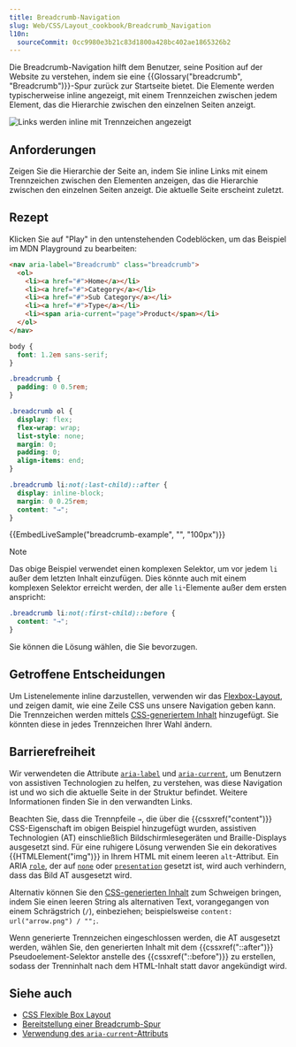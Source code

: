 ```yaml
---
title: Breadcrumb-Navigation
slug: Web/CSS/Layout_cookbook/Breadcrumb_Navigation
l10n:
  sourceCommit: 0cc9980e3b21c83d1800a428bc402ae1865326b2
---
```


Die Breadcrumb-Navigation hilft dem Benutzer, seine Position auf der Website zu verstehen, indem sie eine {{Glossary("breadcrumb", "Breadcrumb")}}-Spur zurück zur Startseite bietet. Die Elemente werden typischerweise inline angezeigt, mit einem Trennzeichen zwischen jedem Element, das die Hierarchie zwischen den einzelnen Seiten anzeigt.

![Links werden inline mit Trennzeichen angezeigt](breadcrumb-navigation.png)

## Anforderungen

Zeigen Sie die Hierarchie der Seite an, indem Sie inline Links mit einem Trennzeichen zwischen den Elementen anzeigen, das die Hierarchie zwischen den einzelnen Seiten anzeigt. Die aktuelle Seite erscheint zuletzt.

## Rezept

Klicken Sie auf "Play" in den untenstehenden Codeblöcken, um das Beispiel im MDN Playground zu bearbeiten:

```html live-sample___breadcrumb-example
<nav aria-label="Breadcrumb" class="breadcrumb">
  <ol>
    <li><a href="#">Home</a></li>
    <li><a href="#">Category</a></li>
    <li><a href="#">Sub Category</a></li>
    <li><a href="#">Type</a></li>
    <li><span aria-current="page">Product</span></li>
  </ol>
</nav>
```

```css live-sample___breadcrumb-example
body {
  font: 1.2em sans-serif;
}

.breadcrumb {
  padding: 0 0.5rem;
}

.breadcrumb ol {
  display: flex;
  flex-wrap: wrap;
  list-style: none;
  margin: 0;
  padding: 0;
  align-items: end;
}

.breadcrumb li:not(:last-child)::after {
  display: inline-block;
  margin: 0 0.25rem;
  content: "→";
}
```

{{EmbedLiveSample("breadcrumb-example", "", "100px")}}

> [!NOTE]
> Das obige Beispiel verwendet einen komplexen Selektor, um vor jedem `li` außer dem letzten Inhalt einzufügen. Dies könnte auch mit einem komplexen Selektor erreicht werden, der alle `li`-Elemente außer dem ersten anspricht:
>
> ```css
> .breadcrumb li:not(:first-child)::before {
>   content: "→";
> }
> ```
>
> Sie können die Lösung wählen, die Sie bevorzugen.

## Getroffene Entscheidungen

Um Listenelemente inline darzustellen, verwenden wir das [Flexbox-Layout](/de/docs/Learn_web_development/Core/CSS_layout/Flexbox), und zeigen damit, wie eine Zeile CSS uns unsere Navigation geben kann. Die Trennzeichen werden mittels [CSS-generiertem Inhalt](/de/docs/Web/CSS/CSS_generated_content) hinzugefügt. Sie könnten diese in jedes Trennzeichen Ihrer Wahl ändern.

## Barrierefreiheit

Wir verwendeten die Attribute [`aria-label`](/de/docs/Web/Accessibility/ARIA/Reference/Attributes/aria-label) und [`aria-current`](/de/docs/Web/Accessibility/ARIA/Reference/Attributes/aria-current), um Benutzern von assistiven Technologien zu helfen, zu verstehen, was diese Navigation ist und wo sich die aktuelle Seite in der Struktur befindet. Weitere Informationen finden Sie in den verwandten Links.

Beachten Sie, dass die Trennpfeile `→`, die über die {{cssxref("content")}} CSS-Eigenschaft im obigen Beispiel hinzugefügt wurden, assistiven Technologien (AT) einschließlich Bildschirmlesegeräten und Braille-Displays ausgesetzt sind. Für eine ruhigere Lösung verwenden Sie ein dekoratives {{HTMLElement("img")}} in Ihrem HTML mit einem leeren `alt`-Attribut. Ein ARIA [`role`](/de/docs/Web/Accessibility/ARIA/Reference/Roles), der auf [`none`](/de/docs/Web/Accessibility/ARIA/Reference/Roles/none_role) oder [`presentation`](/de/docs/Web/Accessibility/ARIA/Reference/Roles/presentation_role) gesetzt ist, wird auch verhindern, dass das Bild AT ausgesetzt wird.

Alternativ können Sie den [CSS-generierten Inhalt](/de/docs/Web/CSS/CSS_generated_content) zum Schweigen bringen, indem Sie einen leeren String als alternativen Text, vorangegangen von einem Schrägstrich (`/`), einbeziehen; beispielsweise `content: url("arrow.png") / "";`.

Wenn generierte Trennzeichen eingeschlossen werden, die AT ausgesetzt werden, wählen Sie, den generierten Inhalt mit dem {{cssxref("::after")}} Pseudoelement-Selektor anstelle des {{cssxref("::before")}} zu erstellen, sodass der Trenninhalt nach dem HTML-Inhalt statt davor angekündigt wird.

## Siehe auch

- [CSS Flexible Box Layout](/de/docs/Web/CSS/CSS_flexible_box_layout)
- [Bereitstellung einer Breadcrumb-Spur](https://www.w3.org/TR/WCAG20-TECHS/G65.html)
- [Verwendung des `aria-current`-Attributs](https://tink.uk/using-the-aria-current-attribute/)

